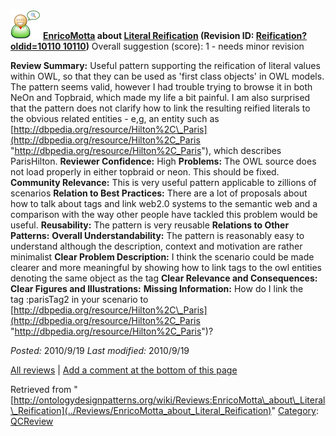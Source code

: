 [![](../images/thumb/2/29/Reviewer.png/48px-Reviewer.png)](../Image/Reviewer.png "Reviewer.png")
__[EnricoMotta](../User/EnricoMotta "User:EnricoMotta") about [Literal Reification](../Submissions/Literal_Reification "Submissions:Literal Reification") (Revision ID: [Reification?oldid=10110 10110](../Submissions/Literal "http://ontologydesignpatterns.org/wiki/Submissions:Literal"))__
Overall suggestion (score): 1 - needs minor revision




 __Review Summary:__ Useful pattern supporting the reification of literal values within OWL, so that they can be used as 'first class objects' in OWL models. The pattern seems valid, however I had trouble trying to browse it in both NeOn and Topbraid, which made my life a bit painful. I am also surprised that the pattern does not clarify how to link the resulting reified literals to the obvious related entities - e,g, an entity such as [http://dbpedia.org/resource/Hilton%2C\_Paris](http://dbpedia.org/resource/Hilton%2C_Paris "http://dbpedia.org/resource/Hilton%2C_Paris"), which describes ParisHilton.
__Reviewer Confidence:__ High
__Problems:__ The OWL source does not load properly in either topbraid or neon. This should be fixed.
__Community Relevance:__ This is very useful pattern applicable to zillions of scenarios
__Relation to Best Practices:__ There are a lot of proposals about how to talk about tags and link web2.0 systems to the semantic web and a comparison with the way other people have tackled this problem would be useful.
__Reusability:__ The pattern is very reusable
__Relations to Other Patterns:__ 
__Overall Understandability:__ The pattern is reasonably easy to understand although the description, context and motivation are rather minimalist
__Clear Problem Description:__ I think the scenario could be made clearer and more meaningful by showing how to link tags to the owl entities denoting the same object as the tag
__Clear Relevance and Consequences:__ 
__Clear Figures and Illustrations:__ 
__Missing Information:__ How do I link the tag :parisTag2 in your scenario to [http://dbpedia.org/resource/Hilton%2C\_Paris](http://dbpedia.org/resource/Hilton%2C_Paris "http://dbpedia.org/resource/Hilton%2C_Paris")?

_Posted:_ 2010/9/19 _Last modified:_ 2010/9/19



[All reviews](../Reviews/Main "Reviews:Main") | [Add a comment at the bottom of this page](index.php@title=Odp%253AAdd_comment&target=../Reviews/EnricoMotta_about_Literal_Reification#New_comment "http://ontologydesignpatterns.org/wiki/index.php?title=Odp:Add_comment&target=Reviews:EnricoMotta_about_Literal_Reification#New_comment")


Retrieved from "[http://ontologydesignpatterns.org/wiki/Reviews:EnricoMotta\_about\_Literal\_Reification](../Reviews/EnricoMotta_about_Literal_Reification)"
 [Category](http://ontologydesignpatterns.org/wiki/Special:Categories "Special:Categories"): [QCReview](../Category/QCReview "Category:QCReview")